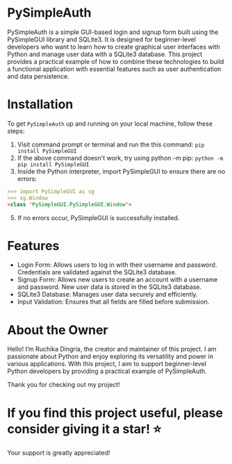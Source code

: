 # PySimpleAuth
PySimpleAuth is a simple GUI-based login and signup form built using the PySimpleGUI library and SQLite3. It is designed for beginner-level developers who want to learn how to create graphical user interfaces with Python and manage user data with a SQLite3 database. This project provides a practical example of how to combine these technologies to build a functional application with essential features such as user authentication and data persistence.
# Installation 
To get `PySimpleAuth` up and running on your local machine, follow these steps:
1. Visit command prompt or terminal and run the this command: `pip install PySimpleGUI`
2. If the above command doesn't work, try using python -m pip: `python -m pip install PySimpleGUI`
3. Inside the Python interpreter, import PySimpleGUI to ensure there are no errors:
```markdown
>>> import PySimpleGUI as sg
>>> sg.Window
<class 'PySimpleGUI.PySimpleGUI.Window'>
```
5. If no errors occur, PySimpleGUI is successfully installed.

# Features
+ Login Form: Allows users to log in with their username and password. Credentials are validated against the SQLite3 database.
+ Signup Form: Allows new users to create an account with a username and password. New user data is stored in the SQLite3 database.
+ SQLite3 Database: Manages user data securely and efficiently.
+ Input Validation: Ensures that all fields are filled before submission.

# About the Owner
Hello! I’m Ruchika Dingria, the creator and maintainer of this project. I am passionate about Python and enjoy exploring its versatility and power in various applications. With this project, I aim to support beginner-level Python developers by providing a practical example of PySimpleAuth.

Thank you for checking out my project!

# If you find this project useful, please consider giving it a star! :star:

Your support is greatly appreciated!
